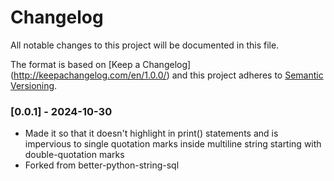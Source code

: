 # Changelog
All notable changes to this project will be documented in this file.

The format is based on [Keep a Changelog] (http://keepachangelog.com/en/1.0.0/) and this project adheres to [Semantic Versioning](http://semver.org/spec/v2.0.0.html).

### [0.0.1] - 2024-10-30
- Made it so that it doesn't highlight in print() statements and is impervious to single quotation marks inside multiline string starting with double-quotation marks
- Forked from better-python-string-sql